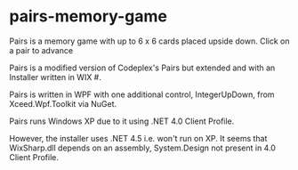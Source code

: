 # pairs-memory-game
Pairs is a memory game with up to 6 x 6 cards placed upside down. Click on a pair to advance

Pairs is a modified version of Codeplex's Pairs but extended and with an Installer written in WIX #.

Pairs is written in WPF with one additional control, IntegerUpDown, from Xceed.Wpf.Toolkit via NuGet.

Pairs runs Windows XP due to it using .NET 4.0 Client Profile.  

However, the installer uses .NET 4.5 i.e. won't run on XP. 
It seems that WixSharp.dll depends on an assembly, System.Design not present in 4.0 Client Profile.
